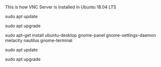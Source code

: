 This is how VNC Server is installed in Ubuntu 18.04 LTS

sudo apt update

sudo apt upgrade

sudo apt-get install ubuntu-desktop gnome-panel gnome-settings-daemon metacity nautilus gnome-terminal

sudo apt update

sudo apt upgrade
